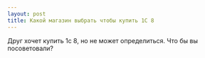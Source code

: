 ```yaml
---
layout: post 
title: Какой магазин выбрать чтобы купить 1С 8 
--- 
```

Друг хочет купить 1с 8, но не может определиться. Что бы вы посоветовали?
